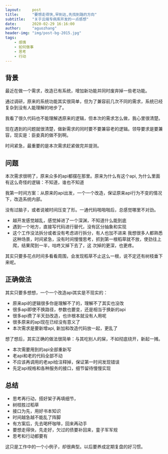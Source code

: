 ```yaml
---
layout:     post
title:      "要想走得快,早到达,先找到路的方向"
subtitle:   "关于云端专病库开发的一点感想"
date:       2020-02-29 16:16:00
author:     "aguozhang"
header-img: "img/post-bg-2015.jpg"
tags:
    - 感情 
    - 如何做事
    - 思考
    - 行动 
---
```


## 背景
最近在做一个需求，改造已有系统，增加新功能并同时废弃掉一些老功能。

通过调研，原来的系统功能其实很简单，但为了兼容前几次不同的需求，系统已经复杂到没有人能理解的地步了。

我看了很久代码也不能理解透原来的逻辑，但本次的需求怎么做，我心里很清楚。

现在遇到的问题就很清楚，做新需求的同时要不要兼容老的逻辑。领导要求是要兼容，现实是：臣妾真的做不到啊。

时间紧急，最重要的是本次需求赶紧做完并提测。

## 问题

本次需求很明了，原来众多的api都摆在那里。原来为什么有这个api, 为什么里面有这么奇怪的逻辑：不知道，谁也不知道

我第一时间方案：从原来的api出发，一个一个改造，保证原来api行为不变的情况下，改造系统内部。

没有过脑子，或者说被时间压变了形。一通代码啪啪啪后，总感觉哪里不对劲。
* 越开发感觉越乱，感觉掉进了一个深渊，不知道什么能到底
* 遇到一个地方，直接写代码进行替代，没有区分抽象和实现
* 这个工作没法拆分或者没有考虑进行拆分，有人也加不进来
我想很多人都熟悉这种场景，时间紧急，没有时间慢慢思考，抓到第一根稻草就不放，使劲往上爬，结果爬到一半，咕咚又掉下去了，这
次掉的更深，也更疼。  

其实只要多花点时间多看看周围，会发现稻草不止这么一根，说不定还有树枝垂下来呢。

## 正确做法
其实只要多想想，一个一个改造api其实是不现实的：
* 原来api的逻辑很多你是理解不了的，理解不了其实也没改
* 很多api即使不换路径，参数也要变，还是相当于换新的api
* 很多api费了半天劲改造，也许根本就没有人用呢
* 很多原来的api现在已经没有意义了
* 本次需求是要新增api, 新加和改造代码放一起，更乱了

想了想后，其实正确的做法很简单：与其吃别人的屎，不如彻底绕开，新起一摊。
* 本次需要用到的api全部重新写
* 老api和老的代码全部不动
* 不应该再调用的老api给注释掉，保证第一时间发现错误
* 先定api规格和各种服务的接口，细节留待慢慢实现


## 总结

* 思考再行动，搭好架子再填细节，
* 树枝胜过稻草
* 接口为先，用好书本知识
* 时间越急越不能乱了阵脚
* 有方案后，先去喝杯咖啡，回来再动手
* 要想走得快，先走好，欠过的债要补回来，童子军军规
* 思考和行动都要有

这只是工作中的一个小例子，却很典型。以后要养成定期复盘的好习惯。

